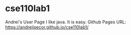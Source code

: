 # cse110lab1
Andrei's User Page
I like java. It is easy.
Github Pages URL: https://andreijsecor.github.io/cse110lab1/